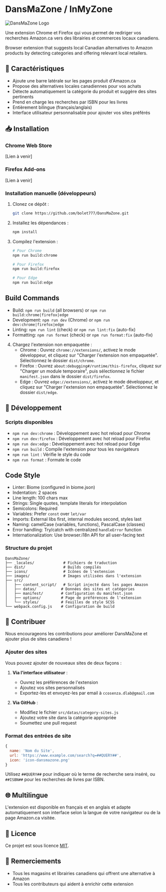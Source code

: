 # DansMaZone / InMyZone

![DansMaZone Logo](./icons/favicon-128.png)


Une extension Chrome et Firefox qui vous permet de rediriger vos recherches Amazon.ca vers des librairies et commerces locaux canadiens.

Browser extension that suggests local Canadian alternatives to Amazon products by detecting categories and offering relevant local retailers.

## 🌟 Caractéristiques

- Ajoute une barre latérale sur les pages produit d'Amazon.ca
- Propose des alternatives locales canadiennes pour vos achats
- Détecte automatiquement la catégorie du produit et suggère des sites pertinents
- Prend en charge les recherches par ISBN pour les livres
- Entièrement bilingue (français/anglais)
- Interface utilisateur personnalisable pour ajouter vos sites préférés

## 📥 Installation

### Chrome Web Store
[Lien à venir]

### Firefox Add-ons
[Lien à venir]

### Installation manuelle (développeurs)

1. Clonez ce dépôt :
   ```bash
   git clone https://github.com/bolet777/DansMaZone.git
   ```

2. Installez les dépendances :
   ```bash
   npm install
   ```


3. Compilez l'extension :
   ```bash
   # Pour Chrome
   npm run build:chrome
   
   # Pour Firefox
   npm run build:firefox
   
   # Pour Edge
   npm run build:edge
   ```

## Build Commands
- Build: `npm run build` (all browsers) or `npm run build:chrome|firefox|edge`
- Development: `npm run dev` (Chrome) or `npm run dev:chrome|firefox|edge`
- Linting: `npm run lint` (check) or `npm run lint:fix` (auto-fix)
- Formatting: `npm run format` (check) or `npm run format:fix` (auto-fix)


4. Chargez l'extension non empaquetée :
   - Chrome : Ouvrez `chrome://extensions/`, activez le mode développeur, et cliquez sur "Charger l'extension non empaquetée". Sélectionnez le dossier `dist/chrome`.
   - Firefox : Ouvrez `about:debugging#/runtime/this-firefox`, cliquez sur "Charger un module temporaire", puis sélectionnez le fichier `manifest.json` dans le dossier `dist/firefox`.
   - Edge : Ouvrez `edge://extensions/`, activez le mode développeur, et cliquez sur "Charger l'extension non empaquetée". Sélectionnez le dossier `dist/edge`.

## 🔧 Développement

### Scripts disponibles

- `npm run dev:chrome` : Développement avec hot reload pour Chrome
- `npm run dev:firefox` : Développement avec hot reload pour Firefox
- `npm run dev:edge` : Développement avec hot reload pour Edge
- `npm run build` : Compile l'extension pour tous les navigateurs
- `npm run lint` : Vérifie le style du code
- `npm run format` : Formate le code

## Code Style
- Linter: Biome (configured in biome.json)
- Indentation: 2 spaces
- Line length: 100 chars max
- Strings: Single quotes, template literals for interpolation
- Semicolons: Required
- Variables: Prefer `const` over `let/var`
- Imports: External libs first, internal modules second, styles last
- Naming: camelCase (variables, functions), PascalCase (classes)
- Error handling: Try/catch with centralized `handleError` function
- Internationalization: Use browser.i18n API for all user-facing text

### Structure du projet

```
DansMaZone/
├── _locales/             # Fichiers de traduction
├── dist/                 # Builds compilés
├── icons/                # Icônes de l'extension
├── images/               # Images utilisées dans l'extension
├── src/
│   ├── content_script/   # Script injecté dans les pages Amazon
│   ├── datas/           # Données des sites et catégories
│   ├── manifest/        # Configuration du manifest.json
│   ├── options/         # Page de préférences de l'extension
│   └── styles/          # Feuilles de style SCSS
└── webpack.config.js    # Configuration de build
```

## 🤝 Contribuer

Nous encourageons les contributions pour améliorer DansMaZone et ajouter plus de sites canadiens !

### Ajouter des sites

Vous pouvez ajouter de nouveaux sites de deux façons :

1. **Via l'interface utilisateur** :
   - Ouvrez les préférences de l'extension
   - Ajoutez vos sites personnalisés
   - Exportez-les et envoyez-les par email à `ccosenza.dlab@gmail.com`

2. **Via GitHub** :
   - Modifiez le fichier `src/datas/category-sites.js`
   - Ajoutez votre site dans la catégorie appropriée
   - Soumettez une pull request

### Format des entrées de site

```javascript
{
  name: 'Nom du Site',
  url: 'https://www.example.com/search?q=##QUERY##',
  icon: 'icon-dansmazone.png'
}
```

Utilisez `##QUERY##` pour indiquer où le terme de recherche sera inséré, ou `##ISBN##` pour les recherches de livres par ISBN.

## 🌐 Multilingue

L'extension est disponible en français et en anglais et adapte automatiquement son interface selon la langue de votre navigateur ou de la page Amazon.ca visitée.

## 📝 Licence

Ce projet est sous licence [MIT](LICENSE).

## 🙏 Remerciements

- Tous les magasins et librairies canadiens qui offrent une alternative à Amazon
- Tous les contributeurs qui aident à enrichir cette extension